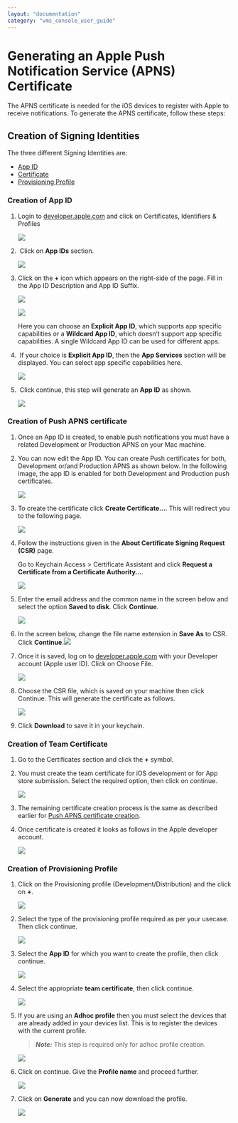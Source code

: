```yaml
---
layout: "documentation"
category: "vms_console_user_guide"
---
```

                           


Generating an Apple Push Notification Service (APNS) Certificate
================================================================

The APNS certificate is needed for the iOS devices to register with Apple to receive notifications. To generate the APNS certificate, follow these steps:

Creation of Signing Identities
------------------------------

The three different Signing Identities are:

*   [App ID](#creation-of-app-id)
*   [Certificate](#creation-of-push-apns-certificate)
*   [Provisioning Profile](#creation-of-provisioning-profile)

### Creation of App ID

1.  Login to [developer.apple.com](https://developer.apple.com/) and click on Certificates, Identifiers & Profiles
    
    ![](../Resources/Images/Overview/Apps/APNS/apns1.png)
    
2.   Click on **App IDs** section.
    
    ![](../Resources/Images/Overview/Apps/APNS/apns2.png)
    
3.  Click on the **+** icon which appears on the right-side of the page. Fill in the App ID Description and App ID Suffix.
    
    ![](../Resources/Images/Overview/Apps/APNS/apns3.png)
    
    ![](../Resources/Images/Overview/Apps/APNS/apns4.png)
    
    Here you can choose an **Explicit App ID**, which supports app specific capabilities or a **Wildcard App ID**, which doesn’t support app specific capabilities. A single Wildcard App ID can be used for different apps.
    
4.   If your choice is **Explicit App ID**, then the **App Services** section will be displayed. You can select app specific capabilities here.
    
    ![](../Resources/Images/Overview/Apps/APNS/apns5.png)
    
5.   Click continue, this step will generate an **App ID** as shown.
    
    ![](../Resources/Images/Overview/Apps/APNS/apns6.png)
    

### Creation of Push APNS certificate

1.  Once an App ID is created, to enable push notifications you must have a related Development or Production APNS on your Mac machine.
2.  You can now edit the App ID. You can create Push certificates for both, Development or/and Production APNS as shown below. In the following image, the app ID is enabled for both Development and Production push certificates.
    
    ![](../Resources/Images/Overview/Apps/APNS/apns7.png)
    
3.  To create the certificate click **Create Certificate...**. This will redirect you to the following page.
    
    ![](../Resources/Images/Overview/Apps/APNS/apns8.png)
    
4.  Follow the instructions given in the **About Certificate Signing Request (CSR)** page.
    
    Go to Keychain Access > Certificate Assistant and click **Request a Certificate from a Certificate Authority...**.
    
    ![](../Resources/Images/Overview/Apps/APNS/apns9.png)
    
5.  Enter the email address and the common name in the screen below and select the option **Saved to disk**. Click **Continue**.
    
    ![](../Resources/Images/Overview/Apps/APNS/apns10.png)
    
6.  In the screen below, change the file name extension in **Save As** to CSR. Click **Continue**.![](../Resources/Images/Overview/Apps/image_7_595x419.png)
7.  Once it is saved, log on to [developer.apple.com](https://developer.apple.com/) with your Developer account (Apple user ID). Click on Choose File.
    
    ![](../Resources/Images/Overview/Apps/APNS/apns11.png)
    
8.  Choose the CSR file, which is saved on your machine then click Continue. This will generate the certificate as follows.
    
    ![](../Resources/Images/Overview/Apps/APNS/apns12.png)
    
9.  Click **Download** to save it in your keychain.

### Creation of Team Certificate

1.  Go to the Certificates section and click the **+** symbol.
2.  You must create the team certificate for iOS development or for App store submission. Select the required option, then click on continue.
    
    ![](../Resources/Images/Overview/Apps/APNS/apns13.png)
    
3.  The remaining certificate creation process is the same as described earlier for [Push APNS certificate creation](#creation-of-push-apns-certificate).
4.  Once certificate is created it looks as follows in the Apple developer account.
    
    ![](../Resources/Images/Overview/Apps/APNS/apns14.png)
    

### Creation of Provisioning Profile

1.  Click on the Provisioning profile (Development/Distribution) and the click on **+**.
    
    ![](../Resources/Images/Overview/Apps/APNS/apns15.png)
    
2.  Select the type of the provisioning profile required as per your usecase. Then click continue.
    
    ![](../Resources/Images/Overview/Apps/APNS/apns16.png)
    
3.  Select the **App ID** for which you want to create the profile, then click continue.
    
    ![](../Resources/Images/Overview/Apps/APNS/apns17.png)
    
4.  Select the appropriate **team certificate**, then click continue.
    
    ![](../Resources/Images/Overview/Apps/APNS/apns18.png)
    
5.  If you are using an **Adhoc profile** then you must select the devices that are already added in your devices list. This is to register the devices with the current profile.
    
    > **_Note:_** This step is required only for adhoc profile creation.
    
    ![](../Resources/Images/Overview/Apps/APNS/apns19.png)
    
6.  Click on continue. Give the **Profile name** and proceed further.
    
    ![](../Resources/Images/Overview/Apps/APNS/apns20.png)
    
7.  Click on **Generate** and you can now download the profile.
    
    ![](../Resources/Images/Overview/Apps/APNS/apns21.png)
